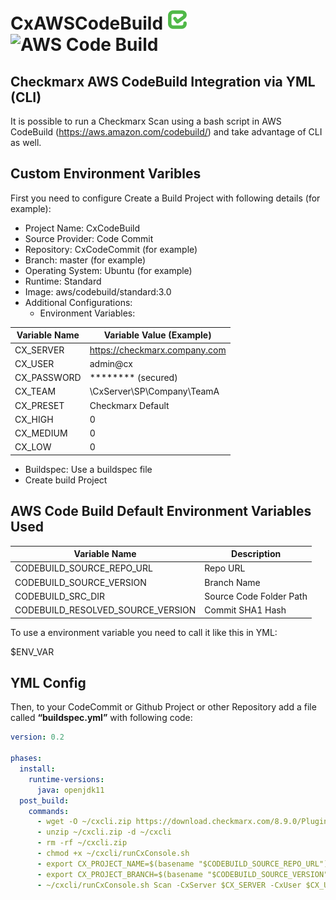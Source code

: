 # CxAWSCodeBuild ![Checkmarx](images/checkmarx.png) ![AWS Code Build](images/awscodebuild.png)

## Checkmarx AWS CodeBuild Integration via YML (CLI)

It is possible to run a Checkmarx Scan using a bash script in AWS CodeBuild (https://aws.amazon.com/codebuild/) and take advantage of CLI as well.

## Custom Environment Varibles

First you need to configure Create a Build Project with following details (for example):

 - Project Name: CxCodeBuild
 - Source Provider: Code Commit
 - Repository: CxCodeCommit (for example)
 - Branch: master (for example)
 - Operating System: Ubuntu (for example)
 - Runtime: Standard
 - Image: aws/codebuild/standard:3.0
 - Additional Configurations:
    - Environment Variables:

| Variable Name  | Variable Value (Example) |
| ------------- | ------------- |
| CX_SERVER | https://checkmarx.company.com  |
| CX_USER | admin@cx  |
| CX_PASSWORD | ******** (secured)  |
| CX_TEAM | \CxServer\SP\Company\TeamA  |
| CX_PRESET | Checkmarx Default  |
| CX_HIGH | 0 |
| CX_MEDIUM | 0 |
| CX_LOW | 0 |

- Buildspec: Use a buildspec file
- Create build Project

## AWS Code Build Default Environment Variables Used

| Variable Name  | Description |
| ------------- | ------------- |
| CODEBUILD_SOURCE_REPO_URL | Repo URL |
| CODEBUILD_SOURCE_VERSION | Branch Name |
| CODEBUILD_SRC_DIR | Source Code Folder Path |
| CODEBUILD_RESOLVED_SOURCE_VERSION | Commit SHA1 Hash |

To use a environment variable you need to call it like this in YML:

$ENV_VAR 

## YML Config

Then, to your CodeCommit or Github Project or other Repository add a file called **“buildspec.yml”** with following code:

```yml
version: 0.2 
 
phases: 
  install: 
    runtime-versions: 
      java: openjdk11 
  post_build: 
    commands: 
      - wget -O ~/cxcli.zip https://download.checkmarx.com/8.9.0/Plugins/CxConsolePlugin-8.90.0.zip 
      - unzip ~/cxcli.zip -d ~/cxcli 
      - rm -rf ~/cxcli.zip 
      - chmod +x ~/cxcli/runCxConsole.sh 
      - export CX_PROJECT_NAME=$(basename "$CODEBUILD_SOURCE_REPO_URL") 
      - export CX_PROJECT_BRANCH=$(basename "$CODEBUILD_SOURCE_VERSION") 
      - ~/cxcli/runCxConsole.sh Scan -CxServer $CX_SERVER -CxUser $CX_USER -CxPassword $CX_PASSWORD -ProjectName "$CX_TEAM\\$CX_PROJECT_NAME-$CX_PROJECT_BRANCH" -preset "$CX_PRESET" -LocationType folder -LocationPath $CODEBUILD_SRC_DIR -SASTHigh $CX_HIGH -SASTMedium $CX_MEDIUM -SASTLow $CX_LOW -ReportXML results-$CX_PROJECT_NAME-$CX_PROJECT_BRANCH.xml -ReportPDF results-$CX_PROJECT_NAME-$CX_PROJECT_BRANCH.pdf -Comment "git $CX_PROJECT_BRANCH@$CODEBUILD_RESOLVED_SOURCE_VERSION" -verbose
```